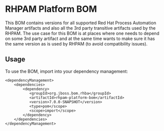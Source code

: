 RHPAM Platform BOM
=====================================
This BOM contains versions for all supported Red Hat Process Automation Manager artifacts and also all the 3rd party transitive artifacts
used by the RHPAM.
The use case for this BOM is at places where one needs to depend on some 3rd party artifact and at the same time wants
to make sure it has the same version as is used by RHPAM (to avoid compatibility issues).
 
Usage
-----
 
To use the BOM, import into your dependency management:

    <dependencyManagement>
        <dependencies>
            <dependency>
               <groupId>org.jboss.bom.rhba</groupId>
               <artifactId>rhpam-platform-bom</artifactId>
               <version>7.0.0-SNAPSHOT</version>
               <type>pom</scope>
               <scope>import</scope>
            </dependency>
        </dependencies>
    </dependencyManagement>
